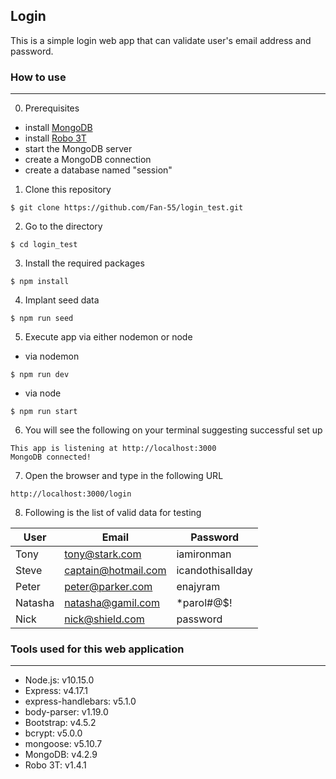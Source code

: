 ## Login

This is a simple login web app that can validate user's email address and password.  

### How to use
---
0. Prerequisites
- install [MongoDB](https://www.mongodb.com/try/download/community)
- install [Robo 3T](https://robomongo.org/)
- start the MongoDB server
- create a MongoDB connection
- create a database named "session"

1. Clone this repository 

```
$ git clone https://github.com/Fan-55/login_test.git
```

2. Go to the directory 

```
$ cd login_test
```

3. Install the required packages 

```
$ npm install
```

4. Implant seed data
```
$ npm run seed
```

5. Execute app via either nodemon or node

- via nodemon

```
$ npm run dev
```

- via node

```
$ npm run start
```

6. You will see the following on your terminal suggesting successful set up

```
This app is listening at http://localhost:3000
MongoDB connected!
```
7. Open the browser and type in the following URL

```
http://localhost:3000/login
```
8. Following is the list of valid data for testing

| User  | Email   | Password|
| ------ | ------ |------ |
|Tony|tony@stark.com|iamironman|
|Steve|captain@hotmail.com|icandothisallday|
|Peter|peter@parker.com|enajyram|
|Natasha|natasha@gamil.com|*parol#@$!|
|Nick|nick@shield.com|password|

### Tools used for this web application
---
- Node.js: v10.15.0
- Express: v4.17.1
- express-handlebars: v5.1.0
- body-parser: v1.19.0
- Bootstrap: v4.5.2
- bcrypt: v5.0.0
- mongoose: v5.10.7
- MongoDB: v4.2.9
- Robo 3T: v1.4.1
